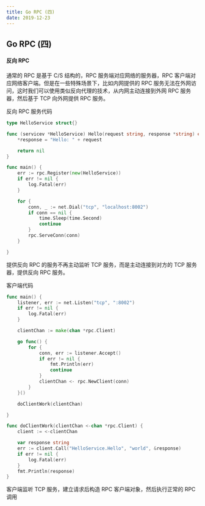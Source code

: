 ```yaml
---
title: Go RPC (四)
date: 2019-12-23
---
```


## Go RPC (四)



#### 反向 RPC

通常的 RPC 是基于 C/S 结构的，RPC 服务端对应网络的服务器，RPC 客户端对应网络客户端。但是在一些特殊场景下，比如内网提供的 RPC 服务无法在外网访问，这时我们可以使用类似反向代理的技术，从内网主动连接到外网 RPC 服务器，然后基于 TCP 向外网提供 RPC 服务。

反向 RPC 服务代码
```go
type HelloService struct{}

func (servicev *HelloService) Hello(request string, response *string) error {
	*response = "Hello: " + request

	return nil
}

func main() {
	err := rpc.Register(new(HelloService))
	if err != nil {
		log.Fatal(err)
	}

	for {
		conn, _ := net.Dial("tcp", "localhost:8002")
		if conn == nil {
			time.Sleep(time.Second)
			continue
		}
		rpc.ServeConn(conn)
	}

}
```

提供反向 RPC 的服务不再主动监听 TCP 服务，而是主动连接到对方的 TCP 服务器，提供反向 RPC 服务。

客户端代码
```go
func main() {
	listener, err := net.Listen("tcp", ":8002")
	if err != nil {
		log.Fatal(err)
	}

	clientChan := make(chan *rpc.Client)

	go func() {
		for {
			conn, err := listener.Accept()
			if err != nil {
				fmt.Println(err)
				continue
			}
			clientChan <- rpc.NewClient(conn)
		}
	}()

	doClientWork(clientChan)

}

func doClientWork(clientChan <-chan *rpc.Client) {
	client := <-clientChan

	var response string
	err := client.Call("HelloService.Hello", "world", &response)
	if err != nil {
		log.Fatal(err)
	}
	fmt.Println(response)
}
```
客户端监听 TCP 服务，建立请求后构造 RPC 客户端对象，然后执行正常的 RPC 调用
